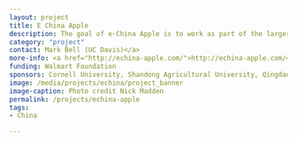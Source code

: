 ```yaml
---
layout: project
title: E China Apple
description: The goal of e-China Apple is to work as part of the larger Cornell-managed "China Apple" project to help increase incomes of poor farmers in China (especially women farmers) while producing safer apples for the millions of consumers in China and around the world.
category: "project"
contact: Mark Bell (UC Davis)</a>
more-info: <a href="http://echina-apple.com/">http://echina-apple.com/</a>
funding: Walmart Foundation
sponsors: Cornell University, Shandong Agricultural University, Qingdao Agricultural University, and Shandong Extension Division of Fruits and Teas, Northwest Agriculture & Forestry University and Shaanxi Fruit Bureau
image: /media/projects/echina/project_banner
image-caption: Photo credit Nick Madden
permalink: /projects/echina-apple
tags:
- China

---
```

